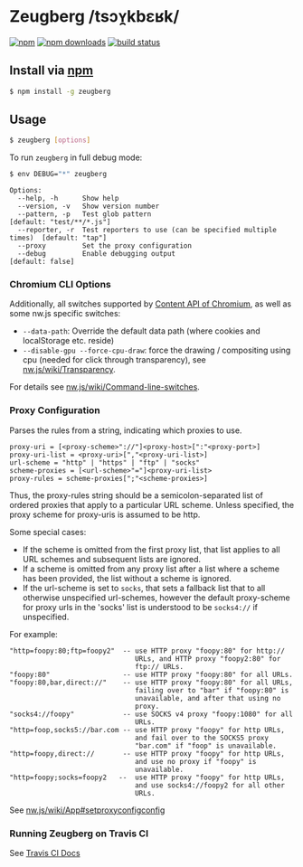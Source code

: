 # Zeugberg /tsɔʏ̯kbɛʁk/
[![npm](http://img.shields.io/npm/v/zeugberg.svg?style=flat-square)](https://npmjs.com/zeugberg)
[![npm downloads](http://img.shields.io/npm/dm/zeugberg.svg?style=flat-square)](https://npmjs.com/zeugberg)
[![build status](http://img.shields.io/travis/jhermsmeier/zeugberg.svg?style=flat-square)](https://travis-ci.org/jhermsmeier/zeugberg)

## Install via [npm](https://npmjs.com)

```sh
$ npm install -g zeugberg
```

## Usage

```sh
$ zeugberg [options]
```

To run `zeugberg` in full debug mode:
```sh
$ env DEBUG="*" zeugberg
```

```
Options:
  --help, -h      Show help
  --version, -v   Show version number
  --pattern, -p   Test glob pattern                                        [default: "test/**/*.js"]
  --reporter, -r  Test reporters to use (can be specified multiple times)  [default: "tap"]
  --proxy         Set the proxy configuration
  --debug         Enable debugging output                                  [default: false]
```

### Chromium CLI Options

Additionally, all switches supported by [Content API of Chromium](http://src.chromium.org/svn/trunk/src/content/public/common/content_switches.cc), as well as some nw.js specific switches:

- `--data-path`: Override the default data path (where cookies and localStorage etc. reside)
- `--disable-gpu --force-cpu-draw`: force the drawing / compositing using cpu (needed for click through transparency), see [nw.js/wiki/Transparency](https://github.com/nwjs/nw.js/wiki/Transparency).

For details see [nw.js/wiki/Command-line-switches](https://github.com/nwjs/nw.js/wiki/Command-line-switches).

### Proxy Configuration

Parses the rules from a string, indicating which proxies to use.
```
proxy-uri = [<proxy-scheme>"://"]<proxy-host>[":"<proxy-port>]
proxy-uri-list = <proxy-uri>[","<proxy-uri-list>]
url-scheme = "http" | "https" | "ftp" | "socks"
scheme-proxies = [<url-scheme>"="]<proxy-uri-list>
proxy-rules = scheme-proxies[";"<scheme-proxies>]
```

Thus, the proxy-rules string should be a semicolon-separated list of
ordered proxies that apply to a particular URL scheme. Unless specified,
the proxy scheme for proxy-uris is assumed to be http.

Some special cases:

* If the scheme is omitted from the first proxy list, that list applies to all URL schemes and subsequent lists are ignored.
* If a scheme is omitted from any proxy list after a list where a scheme has been provided, the list without a scheme is ignored.
* If the url-scheme is set to `socks`, that sets a fallback list that to all otherwise unspecified url-schemes,
  however the default proxy-scheme for proxy urls in the 'socks' list is understood to be `socks4://` if unspecified.

For example:

```
"http=foopy:80;ftp=foopy2"  -- use HTTP proxy "foopy:80" for http://
                               URLs, and HTTP proxy "foopy2:80" for
                               ftp:// URLs.
"foopy:80"                  -- use HTTP proxy "foopy:80" for all URLs.
"foopy:80,bar,direct://"    -- use HTTP proxy "foopy:80" for all URLs,
                               failing over to "bar" if "foopy:80" is
                               unavailable, and after that using no
                               proxy.
"socks4://foopy"            -- use SOCKS v4 proxy "foopy:1080" for all
                               URLs.
"http=foop,socks5://bar.com -- use HTTP proxy "foopy" for http URLs,
                               and fail over to the SOCKS5 proxy
                               "bar.com" if "foop" is unavailable.
"http=foopy,direct://       -- use HTTP proxy "foopy" for http URLs,
                               and use no proxy if "foopy" is
                               unavailable.
"http=foopy;socks=foopy2   --  use HTTP proxy "foopy" for http URLs,
                               and use socks4://foopy2 for all other
                               URLs.
```

See [nw.js/wiki/App#setproxyconfigconfig](https://github.com/nwjs/nw.js/wiki/App#setproxyconfigconfig)

### Running Zeugberg on Travis CI

See [Travis CI Docs](http://docs.travis-ci.com/user/gui-and-headless-browsers/)
